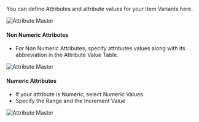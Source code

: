 You can define Attributes and attribute values for your Item Variants here.

<img class="screenshot" alt="Attribute Master" src="{{url_prefix}}/assets/img/stock/item-attribute.png">

#### Non Numeric Attributes

* For Non Numeric Attributes, specify attributes values along with its abbreviation in the Attribute Value Table.

<img class="screenshot" alt="Attribute Master" src="{{url_prefix}}/assets/img/stock/item-attribute-non-numeric.png">

#### Numeric Attributes

* If your attribute is Numeric, select Numeric Values
* Specify the Range and the Increment Value

<img class="screenshot" alt="Attribute Master" src="{{url_prefix}}/assets/img/stock/item-attribute-numeric.png">
